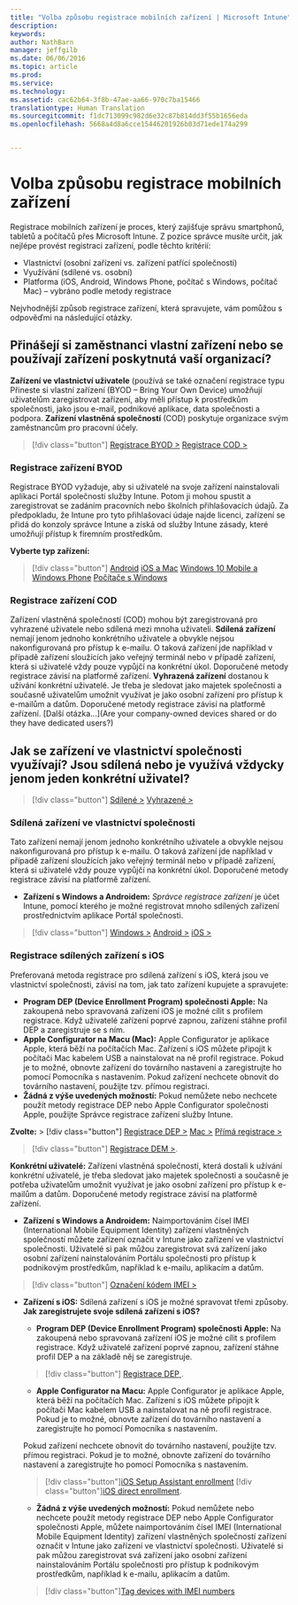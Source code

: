 ```yaml
---
title: "Volba způsobu registrace mobilních zařízení | Microsoft Intune"
description: 
keywords: 
author: NathBarn
manager: jeffgilb
ms.date: 06/06/2016
ms.topic: article
ms.prod: 
ms.service: 
ms.technology: 
ms.assetid: cac62b64-3f8b-47ae-aa66-970c7ba15466
translationtype: Human Translation
ms.sourcegitcommit: f1dc713099c982d6e32c87b814dd3f55b1656eda
ms.openlocfilehash: 5668a4d8a6cce15446201926b03d71ede174a299


---
```


# Volba způsobu registrace mobilních zařízení

Registrace mobilních zařízení je proces, který zajišťuje správu smartphonů, tabletů a počítačů přes Microsoft Intune. Z pozice správce musíte určit, jak nejlépe provést registraci zařízení, podle těchto kritérií:

 -  Vlastnictví (osobní zařízení vs. zařízení patřící společnosti)
 -  Využívání (sdílené vs. osobní)
 -  Platforma (iOS, Android, Windows Phone, počítač s Windows, počítač Mac) – vybráno podle metody registrace

Nejvhodnější způsob registrace zařízení, která spravujete, vám pomůžou s odpověďmi na následující otázky.

## **Přinášejí si zaměstnanci vlastní zařízení nebo se používají zařízení poskytnutá vaší organizací?**

  **Zařízení ve vlastnictví uživatele** (používá se také označení registrace typu Přineste si vlastní zařízení (BYOD – Bring Your Own Device) umožňují uživatelům zaregistrovat zařízení, aby měli přístup k prostředkům společnosti, jako jsou e-mail, podnikové aplikace, data společnosti a podpora. **Zařízení vlastněná společností** (COD) poskytuje organizace svým zaměstnancům pro pracovní účely.
  > [!div class="button"]
  [Registrace BYOD >](#byod-device-enrollment)   [Registrace COD >](#cod-device-enrollment)

### Registrace zařízení BYOD

Registrace BYOD vyžaduje, aby si uživatelé na svoje zařízení nainstalovali aplikaci Portál společnosti služby Intune. Potom ji mohou spustit a zaregistrovat se zadáním pracovních nebo školních přihlašovacích údajů. Za předpokladu, že Intune pro tyto přihlašovací údaje najde licenci, zařízení se přidá do konzoly správce Intune a získá od služby Intune zásady, které umožňují přístup k firemním prostředkům.

**Vyberte typ zařízení:**
> [!div class="button"]
[Android](..deploy-use/set-up-android-management-with-microsoft-intune) [iOS a Mac](..deploy-use/set-up-ios-and-mac-management-with-microsoft-intune) [Windows 10 Mobile a Windows Phone](..deploy-use/set-up-windows-phone-management-with-microsoft-intune) [Počítače s Windows](..deploy-use/set-up-windows-device-management-with-microsoft-intune)


### Registrace zařízení COD

Zařízení vlastněná společností (COD) mohou být zaregistrovaná pro vyhrazené uživatele nebo sdílená mezi mnoha uživateli.  **Sdílená zařízení** nemají jenom jednoho konkrétního uživatele a obvykle nejsou nakonfigurovaná pro přístup k e-mailu. O taková zařízení jde například v případě zařízení sloužících jako veřejný terminál nebo v případě zařízení, která si uživatelé vždy pouze vypůjčí na konkrétní úkol. Doporučené metody registrace závisí na platformě zařízení. **Vyhrazená zařízení** dostanou k užívání konkrétní uživatelé. Je třeba je sledovat jako majetek společnosti a současně uživatelům umožnit využívat je jako osobní zařízení pro přístup k e-mailům a datům. Doporučené metody registrace závisí na platformě zařízení. [Další otázka...](Are your company-owned devices shared or do they have dedicated users?)

## **Jak se zařízení ve vlastnictví společnosti využívají? Jsou sdílená nebo je využívá vždycky jenom jeden konkrétní uživatel?**

> [!div class="button"]
[Sdílené >](#Shared-company-owned-devices)   [Vyhrazené >](..deploy-use/get-ready-to-enroll-devices-in-microsoft-intune)


### Sdílená zařízení ve vlastnictví společnosti

Tato zařízení nemají jenom jednoho konkrétního uživatele a obvykle nejsou nakonfigurovaná pro přístup k e-mailu. O taková zařízení jde například v případě zařízení sloužících jako veřejný terminál nebo v případě zařízení, která si uživatelé vždy pouze vypůjčí na konkrétní úkol. Doporučené metody registrace závisí na platformě zařízení.

  - **Zařízení s Windows a Androidem:** *Správce registrace zařízení* je účet Intune, pomocí kterého je možné registrovat mnoho sdílených zařízení prostřednictvím aplikace Portál společnosti.
  > [!div class="button"]
  [Windows >](../deploy-use/enroll-corporate-owned-devices-with-the-device-enrollment-manager-in-microsoft-intune) [Android >](../deploy-use/enroll-corporate-owned-devices-with-the-device-enrollment-manager-in-microsoft-intune) [iOS >](#shared-ios-device-enrollment)

### Registrace sdílených zařízení s iOS

Preferovaná metoda registrace pro sdílená zařízení s iOS, která jsou ve vlastnictví společnosti, závisí na tom, jak tato zařízení kupujete a spravujete:

  - **Program DEP (Device Enrollment Program) společnosti Apple:** Na zakoupená nebo spravovaná zařízení iOS je možné cílit s profilem registrace. Když uživatelé zařízení poprvé zapnou, zařízení stáhne profil DEP a zaregistruje se s ním.
  - **Apple Configurator na Macu (Mac):** Apple Configurator je aplikace Apple, která běží na počítačích Mac. Zařízení s iOS můžete připojit k počítači Mac kabelem USB a nainstalovat na ně profil registrace. Pokud je to možné, obnovte zařízení do továrního nastavení a zaregistrujte ho pomocí Pomocníka s nastavením. Pokud zařízení nechcete obnovit do továrního nastavení, použijte tzv. přímou registraci.
  - **Žádná z výše uvedených možností:** Pokud nemůžete nebo nechcete použít metody registrace DEP nebo Apple Configurator společnosti Apple, použijte Správce registrace zařízení služby Intune.

  **Zvolte:**
    > [!div class="button"]
     [Registrace DEP >](../deploy-use/ios-device-enrollment-program-in-microsoft-intune) [Mac >](../deploy-use/ios-setup-assistant-enrollment-in-microsoft-intune) [Přímá registrace >](../deploy-use/ios-direct-enrollment-in-microsoft-intune)  

  > [!div class="button"]
    [Registrace DEM >](../deploy-use/enroll-corporate-owned-devices-with-the-device-enrollment-manager-in-microsoft-intune).

**Konkrétní uživatelé:** Zařízení vlastněná společností, která dostali k užívání konkrétní uživatelé, je třeba sledovat jako majetek společnosti a současně je potřeba uživatelům umožnit využívat je jako osobní zařízení pro přístup k e-mailům a datům. Doporučené metody registrace závisí na platformě zařízení.

  - **Zařízení s Windows a Androidem:** Naimportováním čísel IMEI (International Mobile Equipment Identity) zařízení vlastněných společností můžete zařízení označit v Intune jako zařízení ve vlastnictví společnosti. Uživatelé si pak můžou zaregistrovat svá zařízení jako osobní zařízení nainstalováním Portálu společnosti pro přístup k podnikovým prostředkům, například k e-mailu, aplikacím a datům.
  > [!div class="button"]
  [Označení kódem IMEI >](../deploy-use/specify-corporate-owned-devices-with-international-mobile-equipment-identity-imei-numbers)

  - **Zařízení s iOS:** Sdílená zařízení s iOS je možné spravovat třemi způsoby.  **Jak zaregistrujete svoje sdílená zařízení s iOS?**

    - **Program DEP (Device Enrollment Program) společnosti Apple:** Na zakoupená nebo spravovaná zařízení iOS je možné cílit s profilem registrace. Když uživatelé zařízení poprvé zapnou, zařízení stáhne profil DEP a na základě něj se zaregistruje.
    > [!div class="button"]
    [Registrace DEP ](../deploy-use/ios-device-enrollment-program-in-microsoft-intune).

    - **Apple Configurator na Macu:** Apple Configurator je aplikace Apple, která běží na počítačích Mac. Zařízení s iOS můžete připojit k počítači Mac kabelem USB a nainstalovat na ně profil registrace. Pokud je to možné, obnovte zařízení do továrního nastavení a zaregistrujte ho pomocí Pomocníka s nastavením.

    Pokud zařízení nechcete obnovit do továrního nastavení, použijte tzv. přímou registraci.
    Pokud je to možné, obnovte zařízení do továrního nastavení a zaregistrujte ho pomocí Pomocníka s nastavením.
    > [!div class="button"][iOS Setup Assistant enrollment](../deploy-use/ios-setup-assistant-enrollment-in-microsoft-intune) [!div class="button"][iOS direct enrollment](../deploy-use/ios-direct-enrollment-in-microsoft-intune).

    - **Žádná z výše uvedených možností:** Pokud nemůžete nebo nechcete použít metody registrace DEP nebo Apple Configurator společnosti Apple, můžete naimportováním čísel IMEI (International Mobile Equipment Identity) zařízení vlastněných společností zařízení označit v Intune jako zařízení ve vlastnictví společnosti. Uživatelé si pak můžou zaregistrovat svá zařízení jako osobní zařízení nainstalováním Portálu společnosti pro přístup k podnikovým prostředkům, například k e-mailu, aplikacím a datům.
    > [!div class="button"][Tag devices with IMEI numbers](../deploy-use/specify-corporate-owned-devices-with-international-mobile-equipment-identity-imei-numbers)



<!--HONumber=Jun16_HO5-->


